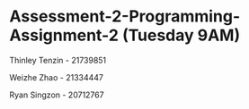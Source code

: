 # Assessment-2-Programming-Assignment-2 (Tuesday 9AM)
Thinley Tenzin - 21739851

Weizhe Zhao - 21334447

Ryan Singzon - 20712767
